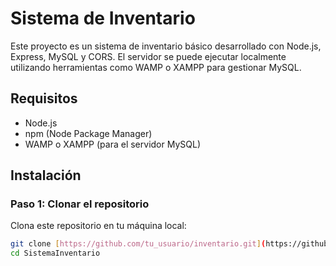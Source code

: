 # Sistema de Inventario

Este proyecto es un sistema de inventario básico desarrollado con Node.js, Express, MySQL y CORS. El servidor se puede ejecutar localmente utilizando herramientas como WAMP o XAMPP para gestionar MySQL.

## Requisitos

- Node.js
- npm (Node Package Manager)
- WAMP o XAMPP (para el servidor MySQL)

## Instalación

### Paso 1: Clonar el repositorio

Clona este repositorio en tu máquina local:

```bash
git clone [https://github.com/tu_usuario/inventario.git](https://github.com/Zarko-1989/SistemaInventario.git)
cd SistemaInventario
